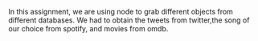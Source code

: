 In this assignment, we are using node to grab different objects from different databases. We had to obtain the tweets from twitter,the song of our choice from spotify, and movies from omdb. 

